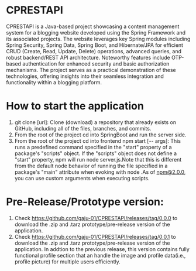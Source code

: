 # CPRESTAPI
CPRESTAPI is a Java-based project showcasing a content management system for a blogging website developed using the Spring Framework and its associated projects. The website leverages key Spring modules including Spring Security, Spring Data, Spring Boot, and Hibernate/JPA for efficient CRUD (Create, Read, Update, Delete) operations, advanced queries, and robust backend/REST API architecture. Noteworthy features include OTP-based authentication for enhanced security and basic authorization mechanisms. The project serves as a practical demonstration of these technologies, offering insights into their seamless integration and functionality within a blogging platform.

# How to start the application
1. git clone [url]: Clone (download) a repository that already exists on GitHub, including all of the files, branches, and commits.
2. From the root of the project cd into SpringBoot and run the server side.
3. From the root of the project cd into frontend npm start [-- args]: This runs a predefined command specified in the "start" property of a package's "scripts" object. If the "scripts" object does not define a "start" property, npm will run node server.js.Note that this is different from the default node behavior of running the file specified in a package's "main" attribute when evoking with node .As of npm@2.0.0, you can use custom arguments when executing scripts.

# Pre-Release/Prototype version: 
1. Check https://github.com/gaju-01/CPRESTAPI/releases/tag/0.0.0 to download the .zip and .tarz prototype/pre-release version of the application.
2. Check https://github.com/gaju-01/CPRESTAPI/releases/tag/0.0.1 to download the .zip and .tarz prototype/pre-release version of the application. In addtion to the previous release, this version contains fully functional profile section that an handle the image and profile data(i.e., profile picture) for multiple users efficiently.
